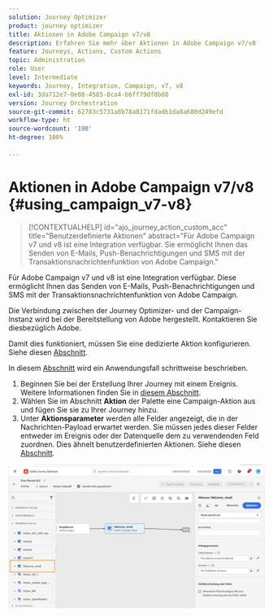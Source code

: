 ```yaml
---
solution: Journey Optimizer
product: journey optimizer
title: Aktionen in Adobe Campaign v7/v8
description: Erfahren Sie mehr über Aktionen in Adobe Campaign v7/v8
feature: Journeys, Actions, Custom Actions
topic: Administration
role: User
level: Intermediate
keywords: Journey, Integration, Campaign, v7, v8
exl-id: 3da712e7-0e08-4585-8ca4-b6ff79df0b68
version: Journey Orchestration
source-git-commit: 62783c5731a8b78a8171fdadb1da8a680d249efd
workflow-type: ht
source-wordcount: '198'
ht-degree: 100%

---
```


# Aktionen in Adobe Campaign v7/v8 {#using_campaign_v7-v8}

>[!CONTEXTUALHELP]
>id="ajo_journey_action_custom_acc"
>title="Benutzerdefinierte Aktionen"
>abstract="Für Adobe Campaign v7 und v8 ist eine Integration verfügbar. Sie ermöglicht Ihnen das Senden von E-Mails, Push-Benachrichtigungen und SMS mit der Transaktionsnachrichtenfunktion von Adobe Campaign."

Für Adobe Campaign v7 und v8 ist eine Integration verfügbar. Diese ermöglicht Ihnen das Senden von E-Mails, Push-Benachrichtigungen und SMS mit der Transaktionsnachrichtenfunktion von Adobe Campaign.

Die Verbindung zwischen der Journey Optimizer- und der Campaign-Instanz wird bei der Bereitstellung von Adobe hergestellt. Kontaktieren Sie diesbezüglich Adobe.

Damit dies funktioniert, müssen Sie eine dedizierte Aktion konfigurieren. Siehe diesen [Abschnitt](../action/acc-action.md).

In diesem [Abschnitt](../building-journeys/ajo-ac.md) wird ein Anwendungsfall schrittweise beschrieben.

1. Beginnen Sie bei der Erstellung Ihrer Journey mit einem Ereignis. Weitere Informationen finden Sie in [diesem Abschnitt](../building-journeys/journey.md).
1. Wählen Sie im Abschnitt **Aktion** der Palette eine Campaign-Aktion aus und fügen Sie sie zu Ihrer Journey hinzu.
1. Unter **Aktionsparameter** werden alle Felder angezeigt, die in der Nachrichten-Payload erwartet werden. Sie müssen jedes dieser Felder entweder im Ereignis oder der Datenquelle dem zu verwendenden Feld zuordnen. Dies ähnelt benutzerdefinierten Aktionen. Siehe diesen [Abschnitt](../building-journeys/using-custom-actions.md).

![](assets/accintegration2.png)
